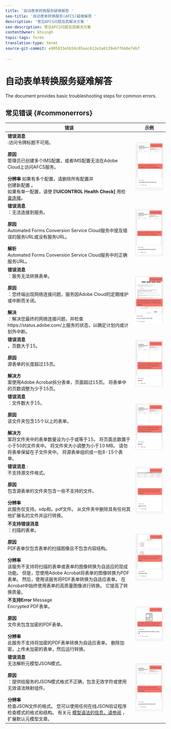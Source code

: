 ```yaml
---
title: '自动表单转换服务疑难解答 '
seo-title: '自动表单转换服务(AFCS)疑难解答 '
description: '常见AFCS问题及其解决方案 '
seo-description: 常见AFCS问题及其解决方案
contentOwner: khsingh
topic-tags: forms
translation-type: tm+mt
source-git-commit: e905833e5b58c05aac612e3a8139eb7fb60ef4bf

---
```



# 自动表单转换服务疑难解答


<!--The article provides information on installation, configuration and administration issues that may arise in an Automated Forms Conversion Service production environment. --> The document  provides basic troubleshooting steps for common errors.

## 常见错误 {#commonerrors}

| 错误 | 示例 |
|--- |--- |
| **错误消息**<br> :访问令牌标题不可用。 <br><br>**原因&#x200B;**<br>管理员已创建多个IMS配置，或者IMS配置无法在Adobe Cloud上访问AFCS服务。<br><br>**分辨率** 如果有多个配置，请删除所有配置并 <br> 创建新配置 [](configure-service.md#obtainpubliccertificates)。 <br> 如果有单一配置，请使 **[!UICONTROL Health Check]** 用检 [查连接](configure-service.md#createintegrationoption)。 | ![访问令牌标题不可用](assets/invalid-ims-configuration.png) |
| **错误消息**<br> ：无法连接到服务。  <br><br>**原因&#x200B;**<br>Automated Forms Conversion Service Cloud服务中提及错误的服务URL或没有服务URL。<br><br>**解析**<br> Automated Forms [](configure-service.md#configure-the-cloud-service) Conversion Service Cloud服务中的正确服务URL。 | ![无法连接到服务。](assets/wrong-endpoint-configured.png) |
| **错误消息**<br> ：服务无法转换表单。  <br><br>**原因&#x200B;**<br>：您终端出现网络连接问题，服务因Adobe Cloud的定期维护或中断而关闭。<br><br>**解决**<br> ：解决您最终的网络连接问题，并检查https://status.adobe.com/上服务的状态，以确定计划内或计划外中断。 | ![无法连接到服务。](assets/service-failure.png) |
| **错误消息**<br> ，页数大于15。  <br><br>**原因&#x200B;**<br>源表单的长度超过15页。<br><br>**解决方**<br> 案使用Adobe Acrobat拆分表单，页面超过15页。 将表单中的页数调整为少于15页。 | ![无法连接到服务。](assets/number-of-pages.png) |
| **错误消息**<br> ：文件数大于15。  <br><br>**原因&#x200B;**<br>该文件夹包含15个以上的表单。<br><br>**解决方**<br> 案将文件夹中的表单数量设为小于或等于15。 将页面总数置于小于50的文件夹中。 将文件夹大小调整为小于10 MB。 请勿将表单保留在子文件夹中。 将源表单组织成一批8-15个表单。 | ![无法连接到服务。](assets/number-of-pages.png) |
| **错误消息** : <br> 不支持源文件格式。  <br><br>**原因&#x200B;**<br>包含源表单的文件夹包含一些不支持的文件。<br><br>**分辨率**<br> 此服务仅支持。xdp和。pdf文件。 从文件夹中删除具有任何其他扩展名的文件并运行转换。 | ![无法连接到服务。](assets/unsupported-file-formats.png) |
| **不支持错误消息**<br> ：扫描的表单。  <br><br>**原因&#x200B;**<br>PDF表单仅包含表单的扫描图像且不包含内容结构。<br><br>**分辨率**<br> 该服务不支持将扫描的表单或表单的图像转换为自适应的现成功能。 但是，您使用Adobe Acrobat将表单的图像转换为PDF表单。 然后，使用该服务将PDF表单转换为自适应表单。 在Acrobat中始终使用表单的高质量图像进行转换。 它提高了转换质量。 | ![无法连接到服务。](assets/scanned-forms-error.png) |
| **不支持Error** Message <br> Encrypted PDF表单。  <br><br>**原因&#x200B;**<br>文件夹包含加密的PDF表单。<br><br>**分辨率**<br> 此服务不支持将加密的PDF表单转换为自适应表单。 删除加密，上传未加密的表单，然后运行转换。 | ![无法连接到服务。](assets/secured-pdf-form.png) |
| **错误消息**<br> 无法解析元模型JSON模式。  <br><br>**原因&#x200B;**<br>：提供给服务的JSON模式格式不正确，包含无效字符或使用无效语法映射组件。<br><br>**分辨率**<br> 检查JSON文件的格式。 您可以使用任何在线JSON验证程序检查模式的格式和结构。 有关元 [模型语法的信息，请参阅](extending-the-default-meta-model.md) ，扩展默认元模型文章。 | ![无法连接到服务。](assets/invalid-meta-model-schema.png) |

<!--

<table>
<thead>
<tr>
<th>Error</th>
<th>Example</th>
</tr>
</thead>
<tbody>
<tr>
<td><strong>Error Message</strong> <p> The access token header is not available. </p><br><strong>Reason</strong> <br> An administrator has created multiple IMS configurations or IMS configuration is not able to reach AFCS service on Adobe Cloud. <br><br><strong>Resolution</strong> <br> If there are multiple configurations, delete all the configurations and <a href="configure-service.md#obtainpubliccertificates">create a new configuration</a>. <br> If there is a single configuration, use <strong> Health Check </strong> to <a href="configure-service.md#createintegrationoption">check connectivity</a>.</td>
<td><img alt="The access token header is not available" src="assets/invalid-ims-configuration.png" /></td>
</tr>
<tr>
<td><strong>Error Message</strong> <br> Unable to connect to the service.  <br><br><strong>Reason</strong> <br> Incorrect service URL or no service URL is mentioned in Automated Forms Conversion Service cloud services. <br><br><strong>Resolution</strong> <br> Correct <a href="configure-service.md#configure-the-cloud-service">Service URL</a> in Automated Forms Conversion Service Cloud services.</td>
<td><img alt="Unable to connect to the service." src="assets/wrong-endpoint-configured.png" /></td>
</tr>
<tr>
<td><strong>Error Message</strong> <br> The service failed to convert the form.  <br><br><strong>Reason</strong> <br> Network connectivity issues at your end, the service is down due to scheduled maintenance, or outage on Adobe Cloud. <br><br><strong>Resolution</strong> <br> Resolve network connectivity issues at your end and check the status of the service on <a href="https://status.adobe.com/">https://status.adobe.com/</a> for a planned or unplanned outage.</td>
<td><img alt="The service failed to convert the form." src="assets/service-failure.png" /></td>
</tr>
<tr>
<td><strong>Error Message</strong> <br> The number of pages is more than 15.  <br><br><strong>Reason</strong> <br> The source form is more than 15 pages long.  <br><br><strong>Resolution</strong> <br> Use Adobe Acrobat to split forms with more than 15 pages. Bring the number of pages in a form to less than 15.</td>
<td><img alt="The number of pages is more than 15." src="assets/number-of-pages.png" /></td>
</tr>
<tr>
<td><strong>Error Message</strong> <br> The number of files is more than 15.  <br><br><strong>Reason</strong> <br>  The folder contains more than 15 forms. <br><br><strong>Resolution</strong> <br> Bring the number of forms in a folder to less than or equal to 15. Bring the total number of pages in a folder less than 50. Bring the size of the folder to less than 10 MB. Do not keep forms in a sub-folder. Organize source forms into a batch of 8-15 forms.</td>
<td><img alt="The number of files is more than 15." src="assets/number-of-pages.png" /></td>
</tr>
<tr>
<td><strong>Error Message</strong> <br> The source file format is not supported.  <br><br><strong>Reason</strong> <br> The folder containing source forms have some unsupported files. <br><br><strong>Resolution</strong> <br> The service supports only .xdp and .pdf files. Remove files with any other extension from the folder and run the conversion.</td>
<td><img alt="The source file format is not supported." src="assets/unsupported-file-formats.png" /></td>
</tr>
<tr>
<td><strong>Error Message</strong> <br> Scanned forms are not supported.  <br><br><strong>Reason</strong> <br> The PDF form contains only scanned images of the form and contains no content structure. <br><br><strong>Resolution</strong> <br> The service does not support converting scanned forms or an image of a form to an adaptive out-of-the-box. However, you use Adobe Acrobat to convert the image of a form to a PDF Form. Then, use the service to convert the PDF Form to an adaptive form. Always use a high-quality image of the form for conversion in Acrobat. It improves the quality of the conversion.</td>
<td><img alt="Scanned forms are not supported." src="assets/scanned-forms-error.png" /></td>
</tr>
<tr>
<td><strong>Error Message</strong> <br> Encrypted PDF form is not supported.  <br><br><strong>Reason</strong> <br> The folder contains encrypted PDF forms. <br><br><strong>Resolution</strong> <br> The service does not support converting an encrypted PDF form to an adaptive form. Remove the encryption, upload the non-encrypted form, and run the conversion.</td>
<td><img alt="Encrypted PDF form is not supported." src="assets/secured-pdf-form.png" /></td>
</tr>
<tr>
<td><strong>Error Message</strong> <br> Unable to parse meta-model JSON schema.  <br><br><strong>Reason</strong> <br> The JSON schema supplied to the service is not properly formatted, contains invalid characters, or uses invalid syntax to map components.  <br><br><strong>Resolution</strong> <br> Check the formatting of the JSON file. You can use any online JSON validator to check the formatting and structure of the schema. See, <a href="extending-the-default-meta-model.md">Extend the default meta-model</a> article for information on meta-model syntax.</td>
<td><img alt="Unable to parse meta-model JSON schema" src="assets/invalid-meta-model-schema.png" /></td>
</tr>
</tbody>
</table>
-->